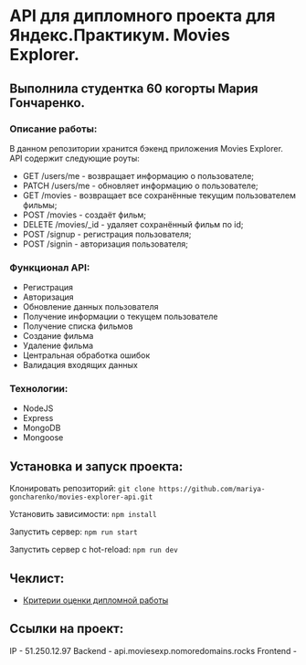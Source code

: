 # API для дипломного проекта для Яндекс.Практикум.  Movies Explorer.
## Выполнила студентка 60 когорты Мария Гончаренко.

### Описание работы:
В данном репозитории хранится бэкенд приложения  Movies Explorer. API содержит следующие роуты:
- GET /users/me - возвращает информацию о пользователе;
- PATCH /users/me - обновляет информацию о пользователе;
- GET /movies - возвращает все сохранённые текущим пользователем фильмы;
- POST /movies - создаёт фильм;
- DELETE /movies/_id - удаляет сохранённый фильм по id;
- POST /signup - регистрация пользователя;
- POST /signin - авторизация пользователя;

### Функционал API: 
+ Регистрация
+ Авторизация
+ Обновление данных пользователя
+ Получение информации о текущем пользователе
+ Получение списка фильмов
+ Создание фильма
+ Удаление фильма
+ Центральная обработка ошибок
+ Валидация входящих данных

### Технологии:
+ NodeJS
+ Express
+ MongoDB
+ Mongoose
  
## Установка и запуск проекта:
Клонировать репозиторий: `git clone https://github.com/mariya-goncharenko/movies-explorer-api.git`

Установить зависимости: `npm install`

Запустить сервер: `npm run start`

Запустить сервер с hot-reload: `npm run dev`

## Чеклист:
- [Критерии оценки дипломной работы](https://code.s3.yandex.net/web-developer/static/new-program/web-diploma-criteria-2.0/index.html)

## Ссылки на проект:
IP - 51.250.12.97
Backend - api.moviesexp.nomoredomains.rocks
Frontend - 
